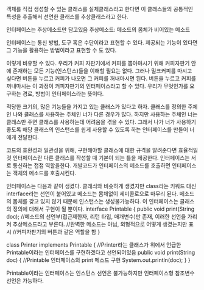 객체를 직접 생성할 수 있는 클래스를 실체클래스라고 한다면
이 클래스들의 공통적인 특성을 추출해서 선언한 클래스를 추상클래스라고 한다.


인터페이스는 추상메소드만 담고있음
추상메소드: 메소드의 몸체가 비어있는 메소드


인터페이스는 통신 방법, 도구 혹은 수단이라고 표현할 수 있다.
제공되는 기능이 있다면 그 기능을 활용하는 방법이라고 표현할 수 도 있다.

이렇게 비유할 수 있다.
우리가 커피 자판기에서 커피를 뽑아마시기 위해 커피자판기 안에 존재하는 모든 기능(인스턴스)들을 이해할 필요는 없다.
그러나 밀크커피를 마시고 싶다면 버튼을 누르고 커피가 나오면 그 커피를 꺼내마시면 된다.
버튼을 누르고 커피를 꺼내마시는 이 과정이 커피자판기의 인터페이스라고 할 수 있다.
우리가 무엇인가를 요구하는 경로, 방법이 인터페이스라는 뜻이다.

적당한 크기의, 많은 기능들을 가지고 있는 클래스가 있다고 하자.
클래스를 정의한 주체인 나와 클래스를 사용하는 주체인 너가 다른 경우가 많다.
하지만 사용하는 주체인 너는 클래스만 주면 클래스를 사용하는데 어려움을 겪을 수 있다.
그래서 나가 너가 사용하기 좋도록 해당 클래스의 인스턴스를 쉽게 사용할 수 있도록 하는 인터페이스를 만들어 너에게 전달한다.

코드의 호환성과 일관성을 위해, 구현해야할 클래스에 대한 규격을 알려준다면 효율적일 것
인터페이스란 다른 클래스를 작성할 때 기본이 되는 틀을 제공한다.
인터페이스는 서로 통신하는 접점 역할을한다. 개발코드가 인터페이스의 메소드를 호출하면 인터페이스는 객체의 메소드를 호출시킨다.

인터페이스는 다음과 같이 생겼다.
클래싀와 비슷하게 생겼지만 class라는 키워드 대신 interface라는 선언이 붙어있고 메소드는 몸체없이 세미콜로으로 마무리 된다.
메소드의 몸체를 갖고 있지 않기 때문에 인스턴스는 생성불가능하다.
이 인터페이스는 클래스의 정의에 대해서 구현이 될 뿐이다.
interface Printable {
	public void print(String doc);
	//메소드의 선언부(접근제한자, 리턴 타입, 매개변수)만 존재, 이러한 선언을 가리켜 추상메소드라고 부른다.
	//완벽한 메소드는 아님, 외형적으로 어떻게 생겼는지만 표시
	//커피자판기의 버튼과 같은 역할을 함
}


class Printer implements Printable {
//Printer라는 클래스가 위에서 언급한 Printable이라는 인터페이스를 구현하겠다고 선언되어있음
 	public void print(String doc) {	
		//Printable 인터페이스의 print 메소드 구현
		System.out.println(doc);
	}
}

Printable이라는 인터페이스는 인스턴스 선언은 불가능하지만 인터페이스형 참조변수 선언은 가능하다.






